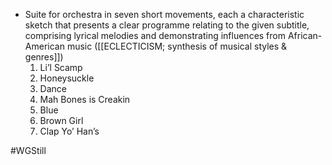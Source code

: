- Suite for orchestra in seven short movements, each a characteristic sketch that presents a clear programme relating to the given subtitle, comprising lyrical melodies and demonstrating influences from African-American music ([[ECLECTICISM; synthesis of musical styles & genres]])
	1) Li’l Scamp
	2) Honeysuckle
	3) Dance
	4) Mah Bones is Creakin
	5) Blue
	6) Brown Girl
	7) Clap Yo’ Han’s

#WGStill